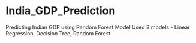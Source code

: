 # India_GDP_Prediction
Predicting Indian GDP using Random Forest Model
Used 3 models - Linear Regression, Decision Tree, Random Forest.

